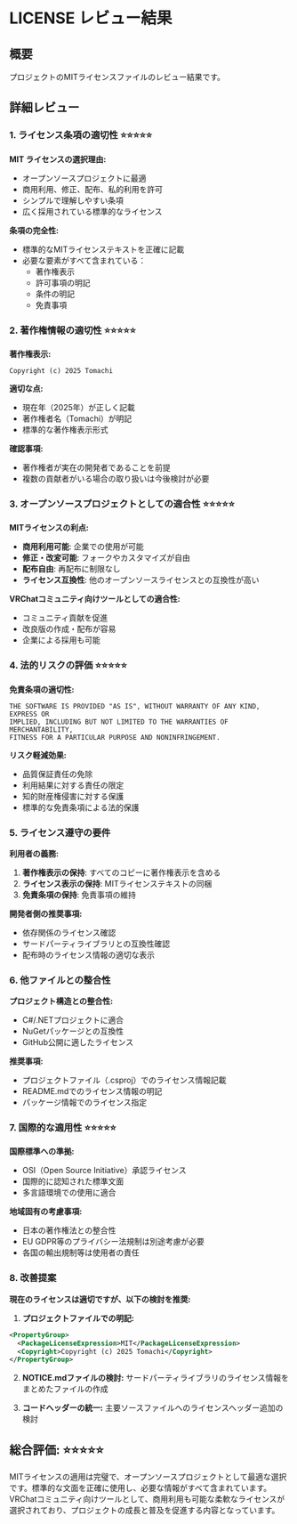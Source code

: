 # LICENSE レビュー結果

## 概要
プロジェクトのMITライセンスファイルのレビュー結果です。

## 詳細レビュー

### 1. ライセンス条項の適切性 ⭐⭐⭐⭐⭐

**MIT ライセンスの選択理由:**
- オープンソースプロジェクトに最適
- 商用利用、修正、配布、私的利用を許可
- シンプルで理解しやすい条項
- 広く採用されている標準的なライセンス

**条項の完全性:**
- 標準的なMITライセンステキストを正確に記載
- 必要な要素がすべて含まれている：
  - 著作権表示
  - 許可事項の明記
  - 条件の明記
  - 免責事項

### 2. 著作権情報の適切性 ⭐⭐⭐⭐⭐

**著作権表示:**
```
Copyright (c) 2025 Tomachi
```

**適切な点:**
- 現在年（2025年）が正しく記載
- 著作権者名（Tomachi）が明記
- 標準的な著作権表示形式

**確認事項:**
- 著作権者が実在の開発者であることを前提
- 複数の貢献者がいる場合の取り扱いは今後検討が必要

### 3. オープンソースプロジェクトとしての適合性 ⭐⭐⭐⭐⭐

**MITライセンスの利点:**
- **商用利用可能**: 企業での使用が可能
- **修正・改変可能**: フォークやカスタマイズが自由
- **配布自由**: 再配布に制限なし
- **ライセンス互換性**: 他のオープンソースライセンスとの互換性が高い

**VRChatコミュニティ向けツールとしての適合性:**
- コミュニティ貢献を促進
- 改良版の作成・配布が容易
- 企業による採用も可能

### 4. 法的リスクの評価 ⭐⭐⭐⭐⭐

**免責条項の適切性:**
```
THE SOFTWARE IS PROVIDED "AS IS", WITHOUT WARRANTY OF ANY KIND, EXPRESS OR
IMPLIED, INCLUDING BUT NOT LIMITED TO THE WARRANTIES OF MERCHANTABILITY,
FITNESS FOR A PARTICULAR PURPOSE AND NONINFRINGEMENT.
```

**リスク軽減効果:**
- 品質保証責任の免除
- 利用結果に対する責任の限定
- 知的財産権侵害に対する保護
- 標準的な免責条項による法的保護

### 5. ライセンス遵守の要件

**利用者の義務:**
1. **著作権表示の保持**: すべてのコピーに著作権表示を含める
2. **ライセンス表示の保持**: MITライセンステキストの同梱
3. **免責条項の保持**: 免責事項の維持

**開発者側の推奨事項:**
- 依存関係のライセンス確認
- サードパーティライブラリとの互換性確認
- 配布時のライセンス情報の適切な表示

### 6. 他ファイルとの整合性

**プロジェクト構造との整合性:**
- C#/.NETプロジェクトに適合
- NuGetパッケージとの互換性
- GitHub公開に適したライセンス

**推奨事項:**
- プロジェクトファイル（.csproj）でのライセンス情報記載
- README.mdでのライセンス情報の明記
- パッケージ情報でのライセンス指定

### 7. 国際的な適用性 ⭐⭐⭐⭐⭐

**国際標準への準拠:**
- OSI（Open Source Initiative）承認ライセンス
- 国際的に認知された標準文面
- 多言語環境での使用に適合

**地域固有の考慮事項:**
- 日本の著作権法との整合性
- EU GDPR等のプライバシー法規制は別途考慮が必要
- 各国の輸出規制等は使用者の責任

### 8. 改善提案

**現在のライセンスは適切ですが、以下の検討を推奨:**

1. **プロジェクトファイルでの明記:**
```xml
<PropertyGroup>
  <PackageLicenseExpression>MIT</PackageLicenseExpression>
  <Copyright>Copyright (c) 2025 Tomachi</Copyright>
</PropertyGroup>
```

2. **NOTICE.mdファイルの検討:**
サードパーティライブラリのライセンス情報をまとめたファイルの作成

3. **コードヘッダーの統一:**
主要ソースファイルへのライセンスヘッダー追加の検討

## 総合評価: ⭐⭐⭐⭐⭐

MITライセンスの適用は完璧で、オープンソースプロジェクトとして最適な選択です。標準的な文面を正確に使用し、必要な情報がすべて含まれています。VRChatコミュニティ向けツールとして、商用利用も可能な柔軟なライセンスが選択されており、プロジェクトの成長と普及を促進する内容となっています。